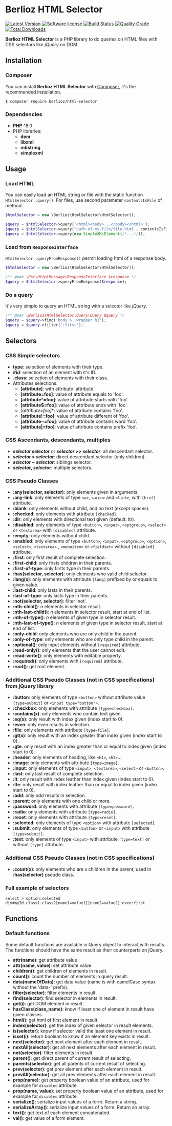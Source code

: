 # Berlioz HTML Selector

[![Latest Version](https://img.shields.io/packagist/v/berlioz/html-selector.svg?style=flat-square)](https://github.com/BerliozFramework/HtmlSelector/releases)
[![Software license](https://img.shields.io/github/license/BerliozFramework/HtmlSelector.svg?style=flat-square)](https://github.com/BerliozFramework/HtmlSelector/blob/2.x/LICENSE)
[![Build Status](https://img.shields.io/github/workflow/status/BerliozFramework/HtmlSelector/Tests/2.x.svg?style=flat-square)](https://github.com/BerliozFramework/HtmlSelector/actions/workflows/tests.yml?query=branch%3A2.x)
[![Quality Grade](https://img.shields.io/codacy/grade/d234908cbf01419387c3c1cb9098be7e/2.x.svg?style=flat-square)](https://www.codacy.com/manual/BerliozFramework/HtmlSelector)
[![Total Downloads](https://img.shields.io/packagist/dt/berlioz/html-selector.svg?style=flat-square)](https://packagist.org/packages/berlioz/html-selector)

**Berlioz HTML Selector** is a PHP library to do queries on HTML files with CSS selectors like *jQuery* on DOM.

## Installation

### Composer

You can install **Berlioz HTML Selector** with [Composer](https://getcomposer.org/), it's the recommended installation.

```bash
$ composer require berlioz/html-selector
```

### Dependencies

- **PHP** ^8.0
- PHP libraries:
    - **dom**
    - **libxml**
    - **mbstring**
    - **simplexml**

## Usage

### Load HTML

You can easily load an HTML string or file with the static function `HtmlSelector::query()`. For files, use second
parameter `contentsIsFile` of method.

```php
$htmlSelector = new \Berlioz\HtmlSelector\HtmlSelector();

$query = $htmlSelector->query('<html><body>...</body></html>');
$query = $htmlSelector->query('path-of-my-file/file.html', contentsIsFile: true);
$query = $htmlSelector->query(new SimpleXMLElement(/*...*/));
```

### Load from `ResponseInterface`

`HtmlSelector::queryFromResponse()` permit loading html of a response body.

```php
$htmlSelector = new \Berlioz\HtmlSelector\HtmlSelector();

/** @var \Psr\Http\Message\ResponseInterface $response */
$query = $htmlSelector->queryFromResponse($response);
```

### Do a query

It's very simple to query an HTML string with a selector like *jQuery*.

```php
/** @var \Berlioz\HtmlSelector\Query\Query $query */
$query = $query->find('body > .wrapper h2');
$query = $query->filter(':first');
```

## Selectors

### CSS Simple selectors

- **type**: selection of elements with their type.
- **#id**: selection of an element with it's ID.
- **.class**: selection of elements with their class.
- Attributes selections.
    - **[attribute]**: with attribute 'attribute'.
    - **[attribute=foo]**: value of attribute equals to 'foo'.
    - **[attribute^=foo]**: value of attribute starts with 'foo'.
    - **[attribute$=foo]**: value of attribute ends with 'foo'.
    - **[attribute*=foo]**: value of attribute contains 'foo'.
    - **[attribute!=foo]**: value of attribute different of 'foo'.
    - **[attribute~=foo]**: value of attribute contains word 'foo'.
    - **[attribute|=foo]**: value of attribute contains prefix 'foo'.

### CSS Ascendants, descendants, multiples

- ***selector* *selector*** or ***selector* >> *selector***: all descendant selector.
- ***selector* > *selector***: direct descendant selector (only children).
- ***selector* ~ *selector***: siblings selector.
- ***selector*, *selector***: multiple selectors.

### CSS Pseudo Classes

- **:any(selector, selector)**: only elements given in arguments.
- **:any-link**: only elements of type `<a>`, `<area>` and `<link>`, with `[href]` attribute.
- **:blank**: only elements without child, and no text (except spaces).
- **:checked**: only elements with attribute `[checked]`.
- **:dir**: only elements with directional text given (default: ltr).
- **:disabled**: only elements of type `<button>`, `<input>`, `<optgroup>`, `<select>` or `<textarea>` with `[disabled]`
  attribute.
- **:empty**: only elements without child.
- **:enabled**: only elements of type `<button>`, `<input>`, `<optgroup>`, `<option>`, `<select>`, `<textarea>`
  , `<menuitem>` or `<fieldset>` without `[disabled]` attribute.
- **:first**: only first result of complete selection.
- **:first-child**: only firsts children in their parents.
- **:first-of-type**: only firsts type in their parents.
- **:has(selector, selector)**: only elements who valid child selector.
- **:lang(x)**: only elements with attribute `[lang]` prefixed by or equals to given value.
- **:last-child**: only lasts in their parents.
- **:last-of-type**: only lasts type in their parents.
- **:not(selector, selector)**: filter 'not'.
- **:nth-child()**: *n* elements in selector result.
- **:nth-last-child()**: *n* elements in selector result, start at end of list.
- **:nth-of-type()**: *n* elements of given type in selector result.
- **:nth-last-of-type()**: *n* elements of given type in selector result, start at end of list.
- **:only-child**: only elements who are only child in the parent.
- **:only-of-type**: only elements who are only type child in the parent.
- **:optional()**: only input elements without `[required]` attribute.
- **:read-only()**: only elements that the user cannot edit.
- **:read-write()**: only elements with editable property.
- **:required()**: only elements with `[required]` attribute.
- **:root()**: get root element.

### Additional CSS Pseudo Classes (not in CSS specifications) from jQuery library

- **:button**: only elements of type `<button>` without attribute value `[type=submit]` or `<input type="button">`.
- **:checkbox**: only elements with attribute `[type=checkbox]`.
- **:contains(x)**: only elements who contain text given.
- **:eq(x)**: only result with index given (index start to 0).
- **:even**: only even results in selection.
- **:file**: only elements with attribute `[type=file]`.
- **:gt(x)**: only result with an index greater than index given (index start to 0).
- **:gte**: only result with an index greater than or equal to index given (index start to 0).
- **:header**: only elements of heading, like `<h1>`, `<h2>`...
- **:image**: only elements with attribute `[type=image]`.
- **:input**: only elements of type `<input>`, `<textarea>`, `<select>` or `<button>`.
- **:last**: only last result of complete selection.
- **:lt**: only result with index leather than index given (index start to 0).
- **:lte**: only result with index leather than or equal to index given (index start to 0).
- **:odd**: only odd results in selection.
- **:parent**: only elements with one child or more.
- **:password**: only elements with attribute `[type=password]`.
- **:radio**: only elements with attribute `[type=radio]`.
- **:reset**: only elements with attribute `[type=reset]`.
- **:selected**: only elements of type `<option>` with attribute `[selected]`.
- **:submit**: only elements of type `<button>` or `<input>` with attribute `[type=submit]`.
- **:text**: only elements of type `<input>` with attribute `[type=text]` or without `[type]` attribute.

### Additional CSS Pseudo Classes (not in CSS specifications)

- **:count(x)**: only elements who are x children in the parent, used in **:has(selector)** pseudo class.

### Full example of selectors

```
select > option:selected
div#myId.class1.class2[name1=value1][name2=value2]:even:first
```

## Functions

### Default functions

Some default functions are available in Query object to interact with results. The functions should have the same result
as their counterparts on jQuery.

- **attr(name)**: get attribute value
- **attr(name, value)**: set attribute value
- **children()**: get children of elements in result.
- **count()**: count the number of elements in query result.
- **data(nameOfData)**: get data value (name is with camelCase syntax without the 'data-' prefix).
- **filter(selector)**: filter elements in result.
- **find(selector)**: find selector in elements in result.
- **get(i)**: get DOM element in result.
- **hasClass(class_name)**: know if least one of element in result have given classes.
- **html()**: get html of first element in result.
- **index(selector)**: get the index of given selector in result elements.
- **is(selector)**: know if selector valid the least one element in result.
- **isset(i)**: return boolean to know if an element key exists in result.
- **next(selector)**: get next element after each element in result.
- **nextAll(selector)**: get all next elements after each element in result.
- **not(selector)**: filter elements in result.
- **parent()**: get direct parent of current result of selecting.
- **parents(selector)**: get all parents of current result of selecting.
- **prev(selector)**: get prev element after each element in result.
- **prevAll(selector)**: get all prev elements after each element in result.
- **prop(name)**: get property boolean value of an attribute, used for example for `disabled` attribute.
- **prop(name, value)**: set property boolean value of an attribute, used for example for `disabled` attribute.
- **serialize()**: serialize input values of a form. Return a string.
- **serializeArray()**: serialize input values of a form. Return an array.
- **text()**: get text of each element concatenated.
- **val()**: get value of a form element.